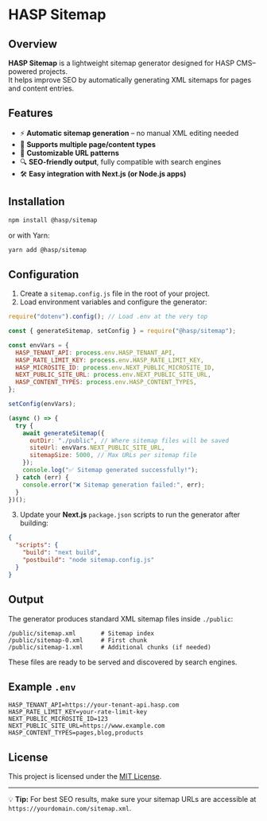 # HASP Sitemap

## Overview

**HASP Sitemap** is a lightweight sitemap generator designed for HASP CMS–powered projects.  
It helps improve SEO by automatically generating XML sitemaps for pages and content entries.

## Features

- ⚡ **Automatic sitemap generation** – no manual XML editing needed
- 📄 **Supports multiple page/content types**
- 🔗 **Customizable URL patterns**
- 🔍 **SEO-friendly output**, fully compatible with search engines
- 🛠️ **Easy integration with Next.js (or Node.js apps)**

## Installation

```bash
npm install @hasp/sitemap
```

or with Yarn:

```bash
yarn add @hasp/sitemap
```

## Configuration

1. Create a `sitemap.config.js` file in the root of your project.
2. Load environment variables and configure the generator:

```javascript
require("dotenv").config(); // Load .env at the very top

const { generateSitemap, setConfig } = require("@hasp/sitemap");

const envVars = {
  HASP_TENANT_API: process.env.HASP_TENANT_API,
  HASP_RATE_LIMIT_KEY: process.env.HASP_RATE_LIMIT_KEY,
  HASP_MICROSITE_ID: process.env.NEXT_PUBLIC_MICROSITE_ID,
  NEXT_PUBLIC_SITE_URL: process.env.NEXT_PUBLIC_SITE_URL,
  HASP_CONTENT_TYPES: process.env.HASP_CONTENT_TYPES,
};

setConfig(envVars);

(async () => {
  try {
    await generateSitemap({
      outDir: "./public", // Where sitemap files will be saved
      siteUrl: envVars.NEXT_PUBLIC_SITE_URL,
      sitemapSize: 5000, // Max URLs per sitemap file
    });
    console.log("✅ Sitemap generated successfully!");
  } catch (err) {
    console.error("❌ Sitemap generation failed:", err);
  }
})();
```

3. Update your **Next.js** `package.json` scripts to run the generator after building:

```json
{
  "scripts": {
    "build": "next build",
    "postbuild": "node sitemap.config.js"
  }
}
```

## Output

The generator produces standard XML sitemap files inside `./public`:

```
/public/sitemap.xml       # Sitemap index
/public/sitemap-0.xml     # First chunk
/public/sitemap-1.xml     # Additional chunks (if needed)
```

These files are ready to be served and discovered by search engines.

## Example `.env`

```env
HASP_TENANT_API=https://your-tenant-api.hasp.com
HASP_RATE_LIMIT_KEY=your-rate-limit-key
NEXT_PUBLIC_MICROSITE_ID=123
NEXT_PUBLIC_SITE_URL=https://www.example.com
HASP_CONTENT_TYPES=pages,blog,products
```

## License

This project is licensed under the [MIT License](./LICENSE).

---

💡 **Tip:** For best SEO results, make sure your sitemap URLs are accessible at  
`https://yourdomain.com/sitemap.xml`.
